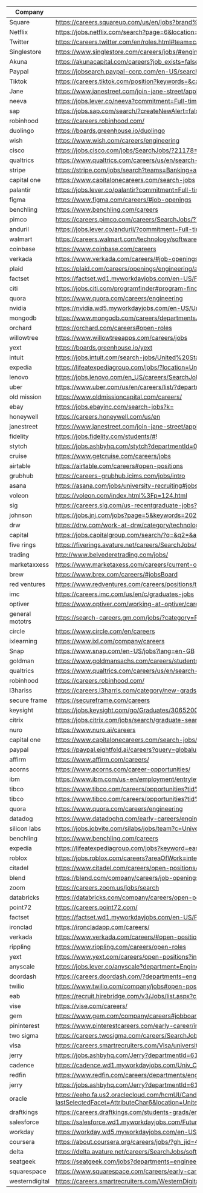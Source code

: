 | Company | Link |
| --- | --- |
|Square | https://careers.squareup.com/us/en/jobs?brand%5B%5D=Square&role%5B%5D=Software%20Engineering&type%5B%5D=Full-time
|Netflix|https://jobs.netflix.com/search?page=6&location=Remote%2C%20United%20States~Allen%2C%20Texas~Austin%2C%20Texas~Los%20Angeles%2C%20California~Los%20Gatos%2C%20California
| Twitter | https://careers.twitter.com/en/roles.html#team=careers-twitter%3Asr%2Fteam%2Fsoftware-engineering
| Singlestore|https://www.singlestore.com/careers/jobs/#engineering
|Akuna|https://akunacapital.com/careers?job_exists=false
|Paypal|https://jobsearch.paypal-corp.com/en-US/search?keywords=graduate&location=&facetcountry=us
|Tiktok|https://careers.tiktok.com/position?keywords=&category=&location=CT_243%2CCT_94%2CCT_157%2CCT_114&project=&type=2&job_hot_flag=&current=2&limit=10&functionCategory=
|Jane|https://www.janestreet.com/join-jane-street/apply/
|neeva|https://jobs.lever.co/neeva?commitment=Full-time&department=Neeva.xyz&team=Software%20Engineering
|sap|https://jobs.sap.com/search/?createNewAlert=false&q=&locationsearch=&optionsFacetsDD_department=Software-Design+and+Development&optionsFacetsDD_customfield3=Graduate&optionsFacetsDD_country=US
|robinhood|https://careers.robinhood.com/
|duolingo|https://boards.greenhouse.io/duolingo
|wish|https://www.wish.com/careers/engineering
|cisco|https://jobs.cisco.com/jobs/SearchJobs/?21178=%5B169482%5D&21178_format=6020&21180=%5B164%5D&21180_format=6022&21181=%5B187%5D&21181_format=6023&21183=%5B34442672%2C174%2C175%2C177%2C178%2C179%2C180%2C211849%2C176%2C181%5D&21183_format=6024&listFilterMode=1
|qualtrics|https://www.qualtrics.com/careers/us/en/search-results?keywords=new%20grad&from=40&s=1
|stripe|https://stripe.com/jobs/search?teams=Banking+as+a+Service&teams=Climate&teams=Connect&teams=Crypto&teams=Mobile&teams=New+Financial+Products&teams=Payments&teams=Platform&teams=Revenue+%26+Financial+Management&teams=Tax&teams=Terminal&remote_locations=North+America--US+Remote
|capital one|https://www.capitalonecareers.com/search-jobs
|palantir|https://jobs.lever.co/palantir?commitment=Full-time&team=Dev
|figma| https://www.figma.com/careers/#job-openings
|benchling|https://www.benchling.com/careers
|pimco|https://careers.pimco.com/careers/SearchJobs/?794=%5B1266%2C1258%5D&794_format=659&795=%5B1363%5D&795_format=660&listFilterMode=1&folderSort=postedDate&folderSortDirection=DESC&folderOffset=0
|anduril|https://jobs.lever.co/anduril/?commitment=Full-time&department=Anduril%20-%20Software&team=Software%20Engineering
|walmart|https://careers.walmart.com/technology/software-development-and-engineering
|coinbase|https://www.coinbase.com/careers
|verkada|https://www.verkada.com/careers/#job-openings
|plaid|https://plaid.com/careers/openings/engineering/all-locations/
|factset|https://factset.wd1.myworkdayjobs.com/en-US/FactSetCareers?q=2022&timeType=9189f30ce6150127b3df0c88e70d7500&jobFamilyGroup=b1a56753eb2c015265529116f701208f
|citi|https://jobs.citi.com/programfinder#program-finder-wrapper
|quora|https://www.quora.com/careers/engineering
|nvidia|https://nvidia.wd5.myworkdayjobs.com/en-US/UniversityJobs?locationHierarchy1=2fcb99c455831013ea52fb338f2932d8&timeType=5509c0b5959810ac0029943377d47364&jobFamilyGroup=0c40f6bd1d8f10ae43ffaefd46dc7e78&workerSubType=ab40a98049581037a3ada55b087049b7
|mongodb|https://www.mongodb.com/careers/departments/engineering
|orchard|https://orchard.com/careers#open-roles
willowtree|https://www.willowtreeapps.com/careers/jobs
yext|https://boards.greenhouse.io/yext
intuit|https://jobs.intuit.com/search-jobs/United%20States/27595/2/6252001/39x76/-98x5/50/2
expedia|https://lifeatexpediagroup.com/jobs/?location=United%20States%20-%20California|United%20States%20-%20California%20-%20San%20Diego|United%20States%20-%20California%20-%20San%20Francisco|United%20States%20-%20California%20-%20West%20Hollywood|United%20States%20-%20Colorado%20-%20Denver|United%20States%20-%20Florida%20-%20Miami|United%20States%20-%20Georgia%20-%20Atlanta|United%20States%20-%20Hawaii%20-%20Honolulu|United%20States%20-%20Illinois%20-%20Chicago|United%20States%20-%20Missouri%20-%20Springfield|United%20States%20-%20Nevada%20-%20Las%20Vegas|United%20States%20-%20New%20York|United%20States%20-%20Texas%20-%20Austin|United%20States%20-%20Texas%20-%20Dallas|United%20States%20-%20Washington|United%20States%20-%20Washington%20-%20Seattle&job_function=Development&page=3
lenovo|https://jobs.lenovo.com/en_US/careers/SearchJobs/?12523=%5B488%5D&12523_format=4285&1808=%5B326205%5D&1808_format=1054&listFilterMode=1&jobSort=relevancy&jobRecordsPerPage=10&jobOffset=10&sort=relevancy
uber|https://www.uber.com/us/en/careers/list/?department=University
old mission|https://www.oldmissioncapital.com/careers/
ebay|https://jobs.ebayinc.com/search-jobs?k=
honeywell|https://careers.honeywell.com/us/en
janestreet | https://www.janestreet.com/join-jane-street/apply/
fidelity | https://jobs.fidelity.com/students/#!
stytch | https://jobs.ashbyhq.com/stytch?departmentId=0c06150f-b42c-40c2-a0f4-271b9a2ab26b&employmentType=FullTime
cruise | https://www.getcruise.com/careers/jobs
airtable | https://airtable.com/careers#open-positions
grubhub | https://careers-grubhub.icims.com/jobs/intro
asana | https://asana.com/jobs/university-recruiting#jobs
voleon | https://voleon.com/index.html%3Fp=124.html
sig | https://careers.sig.com/us-recentgraduate-jobs?from=20&s=1&rk=l-us-recentgraduate-jobs
johnson | https://jobs.jnj.com/jobs?page=5&keywords=2023&sortBy=relevance
drw | https://drw.com/work-at-drw/category/technology/
capital | https://jobs.capitalgroup.com/search/?q=&q2=&alertId=&locationsearch=&title=2023&location=&date=
five rings | https://fiverings.avature.net/careers/SearchJobs/?523=530&523_format=522&listFilterMode=1&folderRecordsPerPage=6&
trading | http://www.belvederetrading.com/jobs/
marketaxxess | https://www.marketaxess.com/careers/current-openings
brew | https://www.brex.com/careers/#jobsBoard
red ventures | https://www.redventures.com/careers/positions/tech
imc | https://careers.imc.com/us/en/c/graduates-jobs
optiver | https://www.optiver.com/working-at-optiver/career-opportunities/?filter-level=student-and-graduate&filter-department=technology
general mototrs | https://search-careers.gm.com/jobs/?category=Recent%20Graduates
circle | https://www.circle.com/en/careers
ixlearning | https://www.ixl.com/company/careers
Snap | https://www.snap.com/en-US/jobs?lang=en-GB
goldman | https://www.goldmansachs.com/careers/students/programs/americas/new-analyst-program.html
qualtrics | https://www.qualtrics.com/careers/us/en/search-results?from=30&s=1
robinhood | https://careers.robinhood.com/
l3hariss | https://careers.l3harris.com/category/new-grads-and-interns-jobs/4832/62721/1
secure frame | https://secureframe.com/careers
keysight |https://jobs.keysight.com/go/Graduates/3065200/?q=&q2=&alertId=&title=software&location=&shifttype=&department=
citrix |https://jobs.citrix.com/jobs/search/graduate-search-page
nuro|https://www.nuro.ai/careers
capital one |https://www.capitalonecareers.com/search-jobs/new%20grad/1732/1
paypal|https://paypal.eightfold.ai/careers?query=globaluniversitygraduatesoftwareengineering&pid=274889961056&domain=paypal.com
affirm|https://www.affirm.com/careers/
acorns|https://www.acorns.com/career-opportunities/
ibm|https://www.ibm.com/us-en/employment/entrylevel/index.html#jobs?%23jobs=&job-search=
tibco|https://www.tibco.com/careers/opportunities?tid%5B%5D=2611&tid_1%5B%5D=3761
tibco|https://www.tibco.com/careers/opportunities?tid%5B%5D=2611&tid_1%5B%5D=3761
quora|https://www.quora.com/careers/engineering
datadog|https://www.datadoghq.com/early-careers/engineering/
silicon labs|https://jobs.jobvite.com/silabs/jobs/team?c=University%20Recruiting
benchling|https://www.benchling.com/careers
expedia | https://lifeatexpediagroup.com/jobs?keyword=early%20careers
roblox|https://jobs.roblox.com/careers?areaOfWork=internships%20and%20new%20graduates&pid=137448067325&domain=roblox.com&triggerGoButton=false
citadel|https://www.citadel.com/careers/open-positions/positions-for-students/
blend|https://blend.com/company/careers/job-openings/
zoom|https://careers.zoom.us/jobs/search
databricks|https://databricks.com/company/careers/open-positions?department=universityrecruiting&location=all
point72|https://careers.point72.com/
factset|https://factset.wd1.myworkdayjobs.com/en-US/FactSetCareers?q=2023&__hstc=&__hssc=&hsCtaTracking=5bad2784-dc05-40fe-a68d-fee1a12cdc9b%7C397e76f1-32f7-4fbf-bd20-d38c0c14c7a9&timeType=9189f30ce6150127b3df0c88e70d7500&jobFamilyGroup=b1a56753eb2c015265529116f701208f
ironclad|https://ironcladapp.com/careers/
verkada|https://www.verkada.com/careers/#open-positions
rippling|https://www.rippling.com/careers/open-roles
yext|https://www.yext.com/careers/open-positions?input=&facetFilters=%7B%22c_departmentList1%22%3A%5B%7B%22c_departmentList1%22%3A%7B%22%24eq%22%3A%22Technology%22%7D%7D%5D%2C%22c_jobLocationShortDescription%22%3A%5B%5D%7D
anyscale|https://jobs.lever.co/anyscale?department=Engineering
doordash|https://careers.doordash.com/?departments=engineering&search=new%20grad#open-positions
twilio|https://www.twilio.com/company/jobs#open-positions
eab|https://recruit.hirebridge.com/v3/Jobs/list.aspx?cid=7856
vise|https://vise.com/careers/
gem|https://www.gem.com/company/careers#jobboard
pininterest|https://www.pinterestcareers.com/early-career/internship-university-grad-phd-programs/
two sigma|https://careers.twosigma.com/careers/SearchJobs/new%20grad?2047=%5B7168403%5D&2047_format=1532&listFilterMode=1
visa|https://careers.smartrecruiters.com/Visa/university-recruiting
jerry|https://jobs.ashbyhq.com/Jerry?departmentId=61577184-59b1-4b68-a158-0181d575baea&employmentType=FullTime
cadence|https://cadence.wd1.myworkdayjobs.com/Univ_Careers?q=new%20grad&timeType=59ec2ade908946248e84acbf58584a93&Location_Country=bc33aa3152ec42d4995f4791a106ed09&workerSubType=f1fb037aee284ce78ac3518b03680c41
redfin|https://www.redfin.com/careers/departments/engineering
jerry|https://jobs.ashbyhq.com/Jerry?departmentId=61577184-59b1-4b68-a158-0181d575baea&employmentType=FullTime
oracle|https://eeho.fa.us2.oraclecloud.com/hcmUI/CandidateExperience/en/sites/CX_1/requisitions?lastSelectedFacet=AttributeChar6&location=United+States&locationId=300000000149325&selectedCategoriesFacet=300000001917356&selectedFlexFieldsFacets=%22AttributeChar6%7C3+to+5%2B+years%3B0+to+2%2B+years%22&selectedLocationsFacet=300000000149325&selectedPostingDatesFacet=30&sortBy=POSTING_DATES_DESC
draftkings|https://careers.draftkings.com/students-grads/entry-level-full-time/
salesforce|https://salesforce.wd1.myworkdayjobs.com/Futureforce_NewGradRoles/14/refreshFacet/318c8bb6f553100021d223d9780d30be
workday|https://workday.wd5.myworkdayjobs.com/en-US/Workday_University_Careers
coursera|https://about.coursera.org/careers/jobs/?gh_jid=4235110004
delta|https://delta.avature.net/careers/SearchJobs/software/?2884=75200&2884_format=3665&listFilterMode=1&jobOffset=10
seatgeek|https://seatgeek.com/jobs?departments=engineering&locations=all
squarespace|https://www.squarespace.com/careers/early-career
westerndigital|https://careers.smartrecruiters.com/WesternDigital/university






